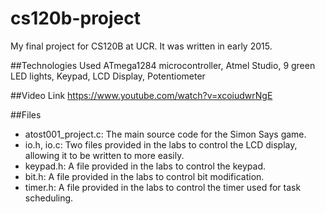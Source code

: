 # cs120b-project
My final project for CS120B at UCR. It was written in early 2015.

##Technologies Used
ATmega1284 microcontroller, Atmel Studio, 9 green LED lights, Keypad, LCD Display, Potentiometer 

##Video Link
https://www.youtube.com/watch?v=xcoiudwrNgE

##Files
* atost001_project.c: The main source code for the Simon Says game.
* io.h, io.c: Two files provided in the labs to control the LCD display, allowing it to be written to more easily.
* keypad.h: A file provided in the labs to control the keypad.
* bit.h: A file provided in the labs to control bit modification.
* timer.h: A file provided in the labs to control the timer used for task scheduling. 
